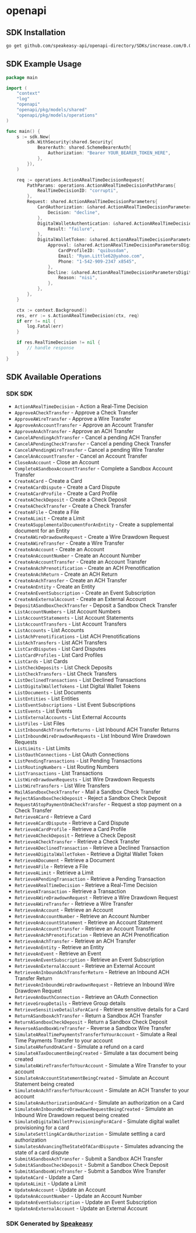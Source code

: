 # openapi

<!-- Start SDK Installation -->
## SDK Installation

```bash
go get github.com/speakeasy-api/openapi-directory/SDKs/increase.com/0.0.1/go
```
<!-- End SDK Installation -->

## SDK Example Usage
<!-- Start SDK Example Usage -->
```go
package main

import (
    "context"
    "log"
    "openapi"
    "openapi/pkg/models/shared"
    "openapi/pkg/models/operations"
)

func main() {
    s := sdk.New(
        sdk.WithSecurity(shared.Security{
            BearerAuth: shared.SchemeBearerAuth{
                Authorization: "Bearer YOUR_BEARER_TOKEN_HERE",
            },
        }),
    )

    req := operations.ActionARealTimeDecisionRequest{
        PathParams: operations.ActionARealTimeDecisionPathParams{
            RealTimeDecisionID: "corrupti",
        },
        Request: shared.ActionARealTimeDecisionParameters{
            CardAuthorization: &shared.ActionARealTimeDecisionParametersCardAuthorization{
                Decision: "decline",
            },
            DigitalWalletAuthentication: &shared.ActionARealTimeDecisionParametersDigitalWalletAuthentication{
                Result: "failure",
            },
            DigitalWalletToken: &shared.ActionARealTimeDecisionParametersDigitalWalletToken{
                Approval: &shared.ActionARealTimeDecisionParametersDigitalWalletTokenApproval{
                    CardProfileID: "quibusdam",
                    Email: "Ryan.Little62@yahoo.com",
                    Phone: "1-542-909-2347 x8545",
                },
                Decline: &shared.ActionARealTimeDecisionParametersDigitalWalletTokenDecline{
                    Reason: "nisi",
                },
            },
        },
    }

    ctx := context.Background()
    res, err := s.ActionARealTimeDecision(ctx, req)
    if err != nil {
        log.Fatal(err)
    }

    if res.RealTimeDecision != nil {
        // handle response
    }
}
```
<!-- End SDK Example Usage -->

<!-- Start SDK Available Operations -->
## SDK Available Operations

### SDK SDK

* `ActionARealTimeDecision` - Action a Real-Time Decision
* `ApproveACheckTransfer` - Approve a Check Transfer
* `ApproveAWireTransfer` - Approve a Wire Transfer
* `ApproveAnAccountTransfer` - Approve an Account Transfer
* `ApproveAnAchTransfer` - Approve an ACH Transfer
* `CancelAPendingAchTransfer` - Cancel a pending ACH Transfer
* `CancelAPendingCheckTransfer` - Cancel a pending Check Transfer
* `CancelAPendingWireTransfer` - Cancel a pending Wire Transfer
* `CancelAnAccountTransfer` - Cancel an Account Transfer
* `CloseAnAccount` - Close an Account
* `CompleteASandboxAccountTransfer` - Complete a Sandbox Account Transfer
* `CreateACard` - Create a Card
* `CreateACardDispute` - Create a Card Dispute
* `CreateACardProfile` - Create a Card Profile
* `CreateACheckDeposit` - Create a Check Deposit
* `CreateACheckTransfer` - Create a Check Transfer
* `CreateAFile` - Create a File
* `CreateALimit` - Create a Limit
* `CreateASupplementalDocumentForAnEntity` - Create a supplemental document for an Entity
* `CreateAWireDrawdownRequest` - Create a Wire Drawdown Request
* `CreateAWireTransfer` - Create a Wire Transfer
* `CreateAnAccount` - Create an Account
* `CreateAnAccountNumber` - Create an Account Number
* `CreateAnAccountTransfer` - Create an Account Transfer
* `CreateAnAchPrenotification` - Create an ACH Prenotification
* `CreateAnAchReturn` - Create an ACH Return
* `CreateAnAchTransfer` - Create an ACH Transfer
* `CreateAnEntity` - Create an Entity
* `CreateAnEventSubscription` - Create an Event Subscription
* `CreateAnExternalAccount` - Create an External Account
* `DepositASandboxCheckTransfer` - Deposit a Sandbox Check Transfer
* `ListAccountNumbers` - List Account Numbers
* `ListAccountStatements` - List Account Statements
* `ListAccountTransfers` - List Account Transfers
* `ListAccounts` - List Accounts
* `ListAchPrenotifications` - List ACH Prenotifications
* `ListAchTransfers` - List ACH Transfers
* `ListCardDisputes` - List Card Disputes
* `ListCardProfiles` - List Card Profiles
* `ListCards` - List Cards
* `ListCheckDeposits` - List Check Deposits
* `ListCheckTransfers` - List Check Transfers
* `ListDeclinedTransactions` - List Declined Transactions
* `ListDigitalWalletTokens` - List Digital Wallet Tokens
* `ListDocuments` - List Documents
* `ListEntities` - List Entities
* `ListEventSubscriptions` - List Event Subscriptions
* `ListEvents` - List Events
* `ListExternalAccounts` - List External Accounts
* `ListFiles` - List Files
* `ListInboundAchTransferReturns` - List Inbound ACH Transfer Returns
* `ListInboundWireDrawdownRequests` - List Inbound Wire Drawdown Requests
* `ListLimits` - List Limits
* `ListOauthConnections` - List OAuth Connections
* `ListPendingTransactions` - List Pending Transactions
* `ListRoutingNumbers` - List Routing Numbers
* `ListTransactions` - List Transactions
* `ListWireDrawdownRequests` - List Wire Drawdown Requests
* `ListWireTransfers` - List Wire Transfers
* `MailASandboxCheckTransfer` - Mail a Sandbox Check Transfer
* `RejectASandboxCheckDeposit` - Reject a Sandbox Check Deposit
* `RequestAStopPaymentOnACheckTransfer` - Request a stop payment on a Check Transfer
* `RetrieveACard` - Retrieve a Card
* `RetrieveACardDispute` - Retrieve a Card Dispute
* `RetrieveACardProfile` - Retrieve a Card Profile
* `RetrieveACheckDeposit` - Retrieve a Check Deposit
* `RetrieveACheckTransfer` - Retrieve a Check Transfer
* `RetrieveADeclinedTransaction` - Retrieve a Declined Transaction
* `RetrieveADigitalWalletToken` - Retrieve a Digital Wallet Token
* `RetrieveADocument` - Retrieve a Document
* `RetrieveAFile` - Retrieve a File
* `RetrieveALimit` - Retrieve a Limit
* `RetrieveAPendingTransaction` - Retrieve a Pending Transaction
* `RetrieveARealTimeDecision` - Retrieve a Real-Time Decision
* `RetrieveATransaction` - Retrieve a Transaction
* `RetrieveAWireDrawdownRequest` - Retrieve a Wire Drawdown Request
* `RetrieveAWireTransfer` - Retrieve a Wire Transfer
* `RetrieveAnAccount` - Retrieve an Account
* `RetrieveAnAccountNumber` - Retrieve an Account Number
* `RetrieveAnAccountStatement` - Retrieve an Account Statement
* `RetrieveAnAccountTransfer` - Retrieve an Account Transfer
* `RetrieveAnAchPrenotification` - Retrieve an ACH Prenotification
* `RetrieveAnAchTransfer` - Retrieve an ACH Transfer
* `RetrieveAnEntity` - Retrieve an Entity
* `RetrieveAnEvent` - Retrieve an Event
* `RetrieveAnEventSubscription` - Retrieve an Event Subscription
* `RetrieveAnExternalAccount` - Retrieve an External Account
* `RetrieveAnInboundAchTransferReturn` - Retrieve an Inbound ACH Transfer Return
* `RetrieveAnInboundWireDrawdownRequest` - Retrieve an Inbound Wire Drawdown Request
* `RetrieveAnOauthConnection` - Retrieve an OAuth Connection
* `RetrieveGroupDetails` - Retrieve Group details
* `RetrieveSensitiveDetailsForACard` - Retrieve sensitive details for a Card
* `ReturnASandboxAchTransfer` - Return a Sandbox ACH Transfer
* `ReturnASandboxCheckDeposit` - Return a Sandbox Check Deposit
* `ReverseASandboxWireTransfer` - Reverse a Sandbox Wire Transfer
* `SimulateARealTimePaymentsTransferToYourAccount` - Simulate a Real Time Payments Transfer to your account
* `SimulateARefundOnACard` - Simulate a refund on a card
* `SimulateATaxDocumentBeingCreated` - Simulate a tax document being created
* `SimulateAWireTransferToYourAccount` - Simulate a Wire Transfer to your account
* `SimulateAnAccountStatementBeingCreated` - Simulate an Account Statement being created
* `SimulateAnAchTransferToYourAccount` - Simulate an ACH Transfer to your account
* `SimulateAnAuthorizationOnACard` - Simulate an authorization on a Card
* `SimulateAnInboundWireDrawdownRequestBeingCreated` - Simulate an Inbound Wire Drawdown request being created
* `SimulateDigitalWalletProvisioningForACard` - Simulate digital wallet provisioning for a card
* `SimulateSettlingACardAuthorization` - Simulate settling a card authorization
* `SimulatesAdvancingTheStateOfACardDispute` - Simulates advancing the state of a card dispute
* `SubmitASandboxAchTransfer` - Submit a Sandbox ACH Transfer
* `SubmitASandboxCheckDeposit` - Submit a Sandbox Check Deposit
* `SubmitASandboxWireTransfer` - Submit a Sandbox Wire Transfer
* `UpdateACard` - Update a Card
* `UpdateALimit` - Update a Limit
* `UpdateAnAccount` - Update an Account
* `UpdateAnAccountNumber` - Update an Account Number
* `UpdateAnEventSubscription` - Update an Event Subscription
* `UpdateAnExternalAccount` - Update an External Account
<!-- End SDK Available Operations -->

### SDK Generated by [Speakeasy](https://docs.speakeasyapi.dev/docs/using-speakeasy/client-sdks)
